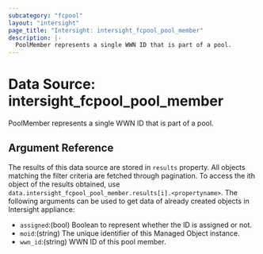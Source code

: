 ```yaml
---
subcategory: "fcpool"
layout: "intersight"
page_title: "Intersight: intersight_fcpool_pool_member"
description: |-
  PoolMember represents a single WWN ID that is part of a pool.
---
```


# Data Source: intersight_fcpool_pool_member
PoolMember represents a single WWN ID that is part of a pool.
## Argument Reference
The results of this data source are stored in `results` property.
All objects matching the filter criteria are fetched through pagination.
To access the ith object of the results obtained, use `data.intersight_fcpool_pool_member.results[i].<propertyname>`.
The following arguments can be used to get data of already created objects in Intersight appliance:
* `assigned`:(bool) Boolean to represent whether the ID is assigned or not. 
* `moid`:(string) The unique identifier of this Managed Object instance. 
* `wwn_id`:(string) WWN ID of this pool member. 
 
